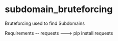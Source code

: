 # subdomain_bruteforcing
Bruteforcing used to find Subdomains

Requirements --
requests ---> pip install requests

